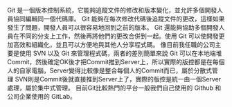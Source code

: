 Git 是一個版本控制系統，它能夠追蹤文件的修改和版本變化，並允許多個開發人員協同編輯同一個代碼庫。 Git 能夠在每次修改代碼後追蹤文件的更改，這樣如果發生了問題，開發人員可以很容易地回到之前的版本。 Git 還能夠協助多個開發人員在不同的分支上工作，然後再將他們的更改合併到一起。使用 Git 可以使開發更加高效和組織化，並且可以方便地與其他人分享程式碼。
像目前我任職的公司主要是使用 SVN 以及 Git 來管理程式碼，兩者的差別簡單來說 Git 可以在本地端堆Commit，然後確定OK後才把Commit推到Server上，所以實際的版控都是在每個人的自家電腦，Server變得比較像是整合每個人的Commit而已，屬於分散式管理 SVN則是Commit後就直接推到Server上了，實際的版控是統一由一個Server處理，屬於集中式管理。
目前Git比較熱門的平台一般我們自己使用的 Github 和 公司企業使用的 GitLab。